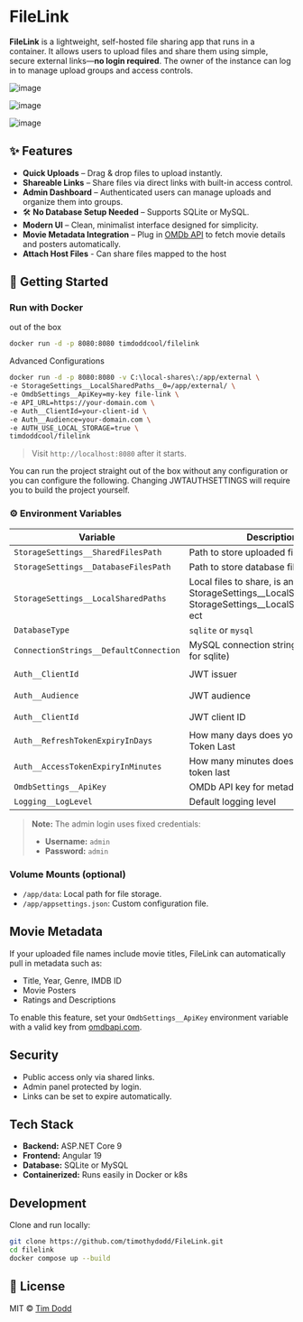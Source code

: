 #  FileLink

**FileLink** is a lightweight, self-hosted file sharing app that runs in a container. It allows users to upload files and share them using simple, secure external links—**no login required**. The owner of the instance can log in to manage upload groups and access controls.


![image](https://github.com/user-attachments/assets/68d69c24-92d7-4b79-a922-8825704e4a04)

![image](https://github.com/user-attachments/assets/3c4af4b0-f057-421c-a1f1-4660f2e39bbb)

![image](https://github.com/user-attachments/assets/866a4b44-8954-42d7-98d2-902b9d51f0b9)

## ✨ Features

*  **Quick Uploads** – Drag & drop files to upload instantly.
*  **Shareable Links** – Share files via direct links with built-in access control.
*  **Admin Dashboard** – Authenticated users can manage uploads and organize them into groups.
* 🛠 **No Database Setup Needed** – Supports SQLite or MySQL.
*  **Modern UI** – Clean, minimalist interface designed for simplicity.
*  **Movie Metadata Integration** – Plug in [OMDb API](https://www.omdbapi.com/) to fetch movie details and posters automatically.
* **Attach Host Files** - Can share files mapped to the host 
## 🚀 Getting Started

### Run with Docker
out of the box
```bash
docker run -d -p 8080:8080 timdoddcool/filelink
```

Advanced Configurations
```bash
docker run -d -p 8080:8080 -v C:\local-shares\:/app/external \
-e StorageSettings__LocalSharedPaths__0=/app/external/ \
-e OmdbSettings__ApiKey=my-key file-link \
-e API_URL=https://your-domain.com \
-e Auth__ClientId=your-client-id \
-e Auth__Audience=your-domain.com \
-e AUTH_USE_LOCAL_STORAGE=true \
timdoddcool/filelink
```

> Visit `http://localhost:8080` after it starts.

You can run the project straight out of the box without any configuration or you can configure the following. Changing JWTAUTHSETTINGS will require you to build the project yourself.
### ⚙️ Environment Variables

| Variable                                   | Description                  | Default                    |
| ------------------------------------------ | ---------------------------- | -------------------------- |
| `StorageSettings__SharedFilesPath`         | Path to store uploaded files | `data/files`               |
| `StorageSettings__DatabaseFilesPath`       | Path to store database files | `data/db`                  |
| `StorageSettings__LocalSharedPaths`       | Local files to share, is an array use StorageSettings__LocalSharedPaths_0, StorageSettings__LocalSharedPaths_1 ect  | null                 |
| `DatabaseType`                             | `sqlite` or `mysql`          | `sqlite`                   |
| `ConnectionStrings__DefaultConnection`     | MySQL connection string (not needed for sqlite)     | See config                 |
| `Auth__ClientId`             | JWT issuer                   | `--filelink--` |
| `Auth__Audience`           | JWT audience                 | `--filelink--` |
| `Auth__ClientId`                | JWT client ID                | `--filelink--`                 |
| `Auth__RefreshTokenExpiryInDays`                | How many days does your Refresh Token Last              | `15`                 |
| `Auth__AccessTokenExpiryInMinutes`                | How many minutes does your Access token last             | `15`                 |
| `OmdbSettings__ApiKey`                     | OMDb API key for metadata    | *unset*                    |
| `Logging__LogLevel`               | Default logging level        | `Information`              |

> **Note:** The admin login uses fixed credentials:
>
> * **Username:** `admin`
> * **Password:** `admin`

### Volume Mounts (optional)

* `/app/data`: Local path for file storage.
* `/app/appsettings.json`: Custom configuration file.

##  Movie Metadata

If your uploaded file names include movie titles, FileLink can automatically pull in metadata such as:

* Title, Year, Genre, IMDB ID
* Movie Posters
* Ratings and Descriptions

To enable this feature, set your `OmdbSettings__ApiKey` environment variable with a valid key from [omdbapi.com](https://www.omdbapi.com/apikey.aspx).


##  Security

* Public access only via shared links.
* Admin panel protected by login.
* Links can be set to expire automatically.

##  Tech Stack

* **Backend:** ASP.NET Core 9
* **Frontend:** Angular 19
* **Database:** SQLite or MySQL
* **Containerized:** Runs easily in Docker or k8s


## Development

Clone and run locally:

```bash
git clone https://github.com/timothydodd/FileLink.git
cd filelink
docker compose up --build
```

## 📄 License

MIT © [Tim Dodd](https://github.com/timothydodd)
